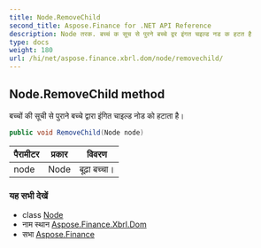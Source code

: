 ```yaml
---
title: Node.RemoveChild
second_title: Aspose.Finance for .NET API Reference
description: Node तरक. बच्चं क सूच से पुरने बच्चे द्वर इंगत चइल्ड नड क हटत है
type: docs
weight: 180
url: /hi/net/aspose.finance.xbrl.dom/node/removechild/
---
```

## Node.RemoveChild method

बच्चों की सूची से पुराने बच्चे द्वारा इंगित चाइल्ड नोड को हटाता है।

```csharp
public void RemoveChild(Node node)
```

| पैरामीटर | प्रकार | विवरण |
| --- | --- | --- |
| node | Node | बूढ़ा बच्चा। |

### यह सभी देखें

* class [Node](../)
* नाम स्थान [Aspose.Finance.Xbrl.Dom](../../node/)
* सभा [Aspose.Finance](../../../)


